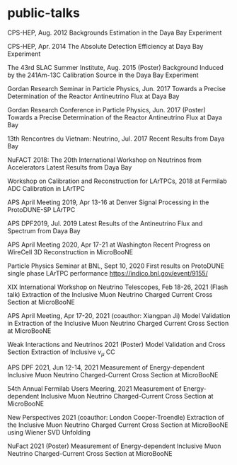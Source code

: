 # public-talks

CPS-HEP, Aug. 2012
Backgrounds Estimation in the Daya Bay Experiment

CPS-HEP, Apr. 2014
The Absolute Detection Efficiency at Daya Bay Experiment

The 43rd SLAC Summer Institute, Aug. 2015
(Poster) Background Induced by the 241Am-13C Calibration Source in the Daya Bay Experiment

Gordan Research Seminar in Particle Physics, Jun. 2017
Towards a Precise Determination of the Reactor Antineutrino Flux at Daya Bay

Gordan Research Conference in Particle Physics, Jun. 2017
(Poster) Towards a Precise Determination of the Reactor Antineutrino Flux at Daya Bay

13th Rencontres du Vietnam: Neutrino, Jul. 2017
Recent Results from Daya Bay

NuFACT 2018: The 20th International Workshop on Neutrinos from Accelerators
Latest Results from Daya Bay

Workshop on Calibration and Reconstruction for LArTPCs, 2018 at Fermilab
ADC Calibration in LArTPC

APS April Meeting 2019, Apr 13-16 at Denver
Signal Processing in the ProtoDUNE-SP LArTPC

APS DPF2019, Jul. 2019
Latest Results of the Antineutrino Flux and Spectrum from Daya Bay

APS April Meeting 2020, Apr 17-21 at Washington
Recent Progress on WireCell 3D Reconstruction in MicroBooNE

Particle Physics Seminar at BNL, Sept 10, 2020
First results on ProtoDUNE single phase LArTPC performance
https://indico.bnl.gov/event/9155/

XIX International Workshop on Neutrino Telescopes, Feb 18-26, 2021
(Flash talk) Extraction of the Inclusive Muon Neutrino Charged Current Cross Section at MicroBooNE

APS April Meeting, Apr 17-20, 2021 (coauthor: Xiangpan Ji)
Model Validation in Extraction of the Inclusive Muon Neutrino Charged Current Cross Section at MicroBooNE

Weak Interactions and Neutrinos 2021
(Poster) Model Validation and Cross Section Extraction of Inclusive $\nu_\mu$ CC

APS DPF 2021, Jun 12-14, 2021
Measurement of Energy-dependent Inclusive Muon Neutrino Charged-Current Cross Section at MicroBooNE

54th Annual Fermilab Users Meering, 2021
Measurement of Energy-dependent Inclusive Muon Neutrino Charged-Current Cross Section at MicroBooNE

New Perspectives 2021 (coauthor: London Cooper-Troendle)
Extraction of the Inclusive Muon Neutrino Charged Current Cross Section at MicroBooNE using Wiener SVD Unfolding

NuFact 2021
(Poster) Measurement of Energy-dependent Inclusive Muon Neutrino Charged-Current Cross Section at MicroBooNE
